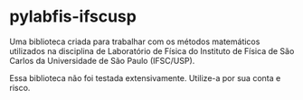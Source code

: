 # pylabfis-ifscusp

Uma biblioteca criada para trabalhar com os métodos matemáticos utilizados na disciplina de Laboratório de Física do Instituto de Física de São Carlos da Universidade de São Paulo (IFSC/USP).

Essa biblioteca não foi testada extensivamente. Utilize-a por sua conta e risco.
